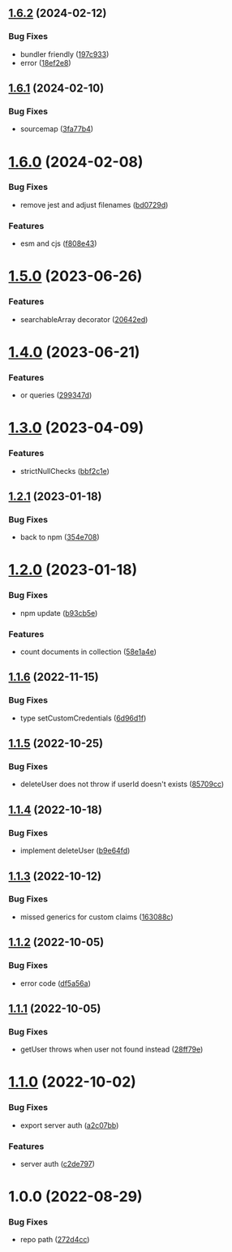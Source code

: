 ## [1.6.2](https://github.com/entropic-bond/entropic-bond-firebase-admin/compare/v1.6.1...v1.6.2) (2024-02-12)


### Bug Fixes

* bundler friendly ([197c933](https://github.com/entropic-bond/entropic-bond-firebase-admin/commit/197c9334a796ce229671b384337a6cff482aa29f))
* error ([18ef2e8](https://github.com/entropic-bond/entropic-bond-firebase-admin/commit/18ef2e895fb4e87b6f07ff48750edb77b6181fd5))

## [1.6.1](https://github.com/entropic-bond/entropic-bond-firebase-admin/compare/v1.6.0...v1.6.1) (2024-02-10)


### Bug Fixes

* sourcemap ([3fa77b4](https://github.com/entropic-bond/entropic-bond-firebase-admin/commit/3fa77b4752fed48472e6b5547cb43a64fedc66cf))

# [1.6.0](https://github.com/entropic-bond/entropic-bond-firebase-admin/compare/v1.5.0...v1.6.0) (2024-02-08)


### Bug Fixes

* remove jest and adjust filenames ([bd0729d](https://github.com/entropic-bond/entropic-bond-firebase-admin/commit/bd0729da7b7db48904531054d5125bdb9e58937a))


### Features

* esm and cjs ([f808e43](https://github.com/entropic-bond/entropic-bond-firebase-admin/commit/f808e43a7bf7a4ec03cf4154c82bf9107b8972c7))

# [1.5.0](https://github.com/entropic-bond/entropic-bond-firebase-admin/compare/v1.4.0...v1.5.0) (2023-06-26)


### Features

* searchableArray decorator ([20642ed](https://github.com/entropic-bond/entropic-bond-firebase-admin/commit/20642edc75a6c866ff59cd229d8e2f8a756b35f5))

# [1.4.0](https://github.com/entropic-bond/entropic-bond-firebase-admin/compare/v1.3.0...v1.4.0) (2023-06-21)


### Features

* or queries ([299347d](https://github.com/entropic-bond/entropic-bond-firebase-admin/commit/299347d1a38a9c657e7f831ed8c03bfe1e297eee))

# [1.3.0](https://github.com/entropic-bond/entropic-bond-firebase-admin/compare/v1.2.1...v1.3.0) (2023-04-09)


### Features

* strictNullChecks ([bbf2c1e](https://github.com/entropic-bond/entropic-bond-firebase-admin/commit/bbf2c1e242245a3ba8776817087c2e8e6bd5e4a6))

## [1.2.1](https://github.com/entropic-bond/entropic-bond-firebase-admin/compare/v1.2.0...v1.2.1) (2023-01-18)


### Bug Fixes

* back to npm ([354e708](https://github.com/entropic-bond/entropic-bond-firebase-admin/commit/354e708318ca5cc3743946e4fc69472cdce9b0d4))

# [1.2.0](https://github.com/entropic-bond/entropic-bond-firebase-admin/compare/v1.1.6...v1.2.0) (2023-01-18)


### Bug Fixes

* npm update ([b93cb5e](https://github.com/entropic-bond/entropic-bond-firebase-admin/commit/b93cb5e3fb551005a9cc2a46df95b0003c66e958))


### Features

* count documents in collection ([58e1a4e](https://github.com/entropic-bond/entropic-bond-firebase-admin/commit/58e1a4edc56d60a32e38d05b35187e7c45446e1e))

## [1.1.6](https://github.com/entropic-bond/entropic-bond-firebase-admin/compare/v1.1.5...v1.1.6) (2022-11-15)


### Bug Fixes

* type setCustomCredentials ([6d96d1f](https://github.com/entropic-bond/entropic-bond-firebase-admin/commit/6d96d1ff09a77a81b4815966f97b64b8c368aec0))

## [1.1.5](https://github.com/entropic-bond/entropic-bond-firebase-admin/compare/v1.1.4...v1.1.5) (2022-10-25)


### Bug Fixes

* deleteUser does not throw if userId doesn't exists ([85709cc](https://github.com/entropic-bond/entropic-bond-firebase-admin/commit/85709cca45a205254ad848bc2510b27e785ce8ba))

## [1.1.4](https://github.com/entropic-bond/entropic-bond-firebase-admin/compare/v1.1.3...v1.1.4) (2022-10-18)


### Bug Fixes

* implement deleteUser ([b9e64fd](https://github.com/entropic-bond/entropic-bond-firebase-admin/commit/b9e64fd7e5feb4b4edb82802e2f9ea6438c0909c))

## [1.1.3](https://github.com/entropic-bond/entropic-bond-firebase-admin/compare/v1.1.2...v1.1.3) (2022-10-12)


### Bug Fixes

* missed generics for custom claims ([163088c](https://github.com/entropic-bond/entropic-bond-firebase-admin/commit/163088c7ab3f32f0d26bfc447a6d679b91a7f5ab))

## [1.1.2](https://github.com/entropic-bond/entropic-bond-firebase-admin/compare/v1.1.1...v1.1.2) (2022-10-05)


### Bug Fixes

* error code ([df5a56a](https://github.com/entropic-bond/entropic-bond-firebase-admin/commit/df5a56a5447d9b3c22a3df408f65826ba6e7628f))

## [1.1.1](https://github.com/entropic-bond/entropic-bond-firebase-admin/compare/v1.1.0...v1.1.1) (2022-10-05)


### Bug Fixes

* getUser throws when user not found instead ([28ff79e](https://github.com/entropic-bond/entropic-bond-firebase-admin/commit/28ff79e1f4538113335d5276c652888ccaa91ce0))

# [1.1.0](https://github.com/entropic-bond/entropic-bond-firebase-admin/compare/v1.0.0...v1.1.0) (2022-10-02)


### Bug Fixes

* export server auth ([a2c07bb](https://github.com/entropic-bond/entropic-bond-firebase-admin/commit/a2c07bb8ebe5c52be94fc5d58fe2888e291fb79c))


### Features

* server auth ([c2de797](https://github.com/entropic-bond/entropic-bond-firebase-admin/commit/c2de797cba4753825fcaa396bca79b501a7536c3))

# 1.0.0 (2022-08-29)


### Bug Fixes

* repo path ([272d4cc](https://github.com/entropic-bond/entropic-bond-firebase-admin/commit/272d4ccb5d11d54840b3e07b1bb969010ec7971e))
